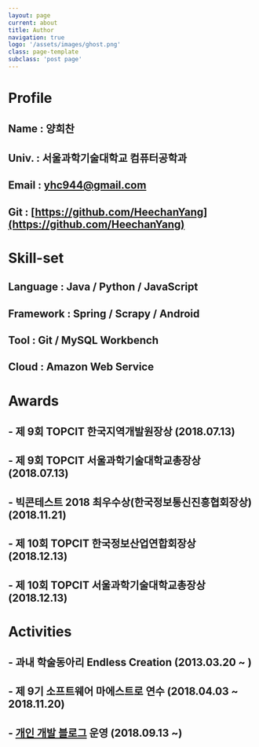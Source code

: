 ```yaml
---
layout: page
current: about
title: Author
navigation: true
logo: '/assets/images/ghost.png'
class: page-template
subclass: 'post page'
---
```


# Profile

## Name : 양희찬

## Univ. : 서울과학기술대학교 컴퓨터공학과

## Email : yhc944@gmail.com

## Git : [https://github.com/HeechanYang](https://github.com/HeechanYang)

# Skill-set

## Language : Java / Python / JavaScript

## Framework : Spring / Scrapy / Android

## Tool : Git / MySQL Workbench

## Cloud : Amazon Web Service

# Awards

## - 제 9회 TOPCIT 한국지역개발원장상 (2018.07.13)

## - 제 9회 TOPCIT 서울과학기술대학교총장상 (2018.07.13)

## - 빅콘테스트 2018 최우수상(한국정보통신진흥협회장상) (2018.11.21)

## - 제 10회 TOPCIT 한국정보산업연합회장상 (2018.12.13)

## - 제 10회 TOPCIT 서울과학기술대학교총장상 (2018.12.13)

# Activities

## - 과내 학술동아리 Endless Creation (2013.03.20 ~ )

## - 제 9기 소프트웨어 마에스트로 연수 (2018.04.03 ~ 2018.11.20)

## - [개인 개발 블로그](http://heechanyang.github.io) 운영 (2018.09.13 ~)